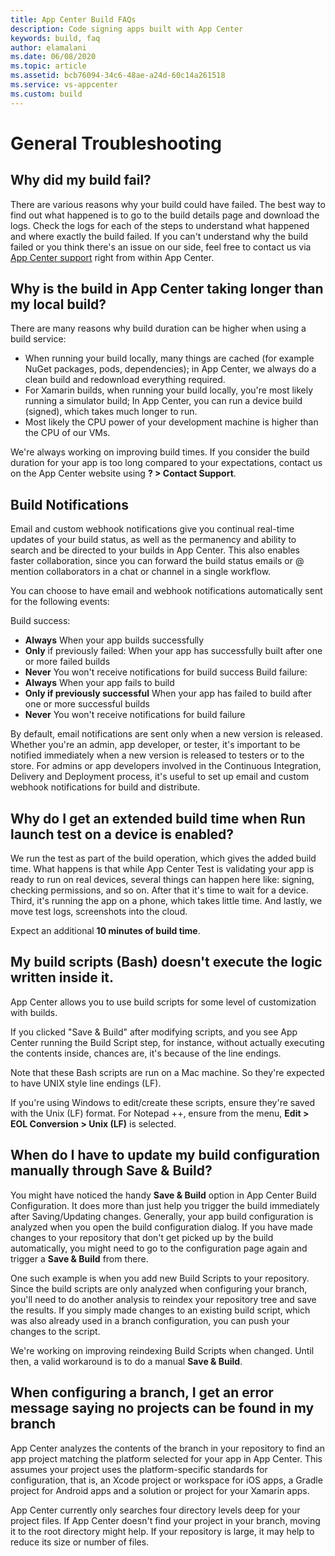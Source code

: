 ```yaml
---
title: App Center Build FAQs
description: Code signing apps built with App Center
keywords: build, faq
author: elamalani
ms.date: 06/08/2020
ms.topic: article
ms.assetid: bcb76094-34c6-48ae-a24d-60c14a261518
ms.service: vs-appcenter
ms.custom: build
---
```


# General Troubleshooting
## Why did my build fail?
There are various reasons why your build could have failed. The best way to find out what happened is to go to the build details page and download the logs. Check the logs for each of the steps to understand what happened and where exactly the build failed. If you can't understand why the build failed or you think there's an issue on our side, feel free to contact us via [App Center support](~/docs/general/support-center/index.md) right from within App Center.

## Why is the build in App Center taking longer than my local build?
There are many reasons why build duration can be higher when using a build service:

* When running your build locally, many things are cached (for example NuGet packages, pods, dependencies); in App Center, we always do a clean build and redownload everything required.
* For Xamarin builds, when running your build locally, you're most likely running a simulator build; In App Center, you can run a device build (signed), which takes much longer to run.
* Most likely the CPU power of your development machine is higher than the CPU of our VMs.

We're always working on improving build times. If you consider the build duration for your app is too long compared to your expectations, contact us on the App Center website using **? > Contact Support**.

## Build Notifications
Email and custom webhook notifications give you continual real-time updates of your build status, as well as the permanency and ability to search and be directed to your builds in App Center. This also enables faster collaboration, since you can forward the build status emails or @ mention collaborators in a chat or channel in a single workflow.

You can choose to have email and webhook notifications automatically sent for the following events:

Build success:
* **Always** When your app builds successfully
* **Only** if previously failed: When your app has successfully built after one or more failed builds
* **Never** You won't receive notifications for build success
Build failure:
* **Always** When your app fails to build
* **Only if previously successful** When your app has failed to build after one or more successful builds
* **Never** You won't receive notifications for build failure

By default, email notifications are sent only when a new version is released. Whether you're an admin, app developer, or tester, it's important to be notified immediately when a new version is released to testers or to the store. For admins or app developers involved in the Continuous Integration, Delivery and Deployment process, it's useful to set up email and custom webhook notifications for build and distribute.


## Why do I get an extended build time when **Run launch test on a device** is enabled?
We run the test as part of the build operation, which gives the added build time. What happens is that while App Center Test is validating your app is ready to run on real devices, several things can happen here like: signing, checking permissions, and so on. After that it's time to wait for a device. Third, it's running the app on a phone, which takes little time. And lastly, we move test logs, screenshots into the cloud.

Expect an additional **10 minutes of build time**.

## My build scripts (Bash) doesn't execute the logic written inside it.
App Center allows you to use build scripts for some level of customization with builds. 

If you clicked "Save & Build" after modifying scripts, and you see App Center running the Build Script step, for instance, without actually executing the contents inside, chances are, it's because of the line endings.

Note that these Bash scripts are run on a Mac machine. So they're expected to have UNIX style line endings (LF).

If you're using Windows to edit/create these scripts, ensure they're saved with the Unix (LF) format. For Notepad ++, ensure from the menu, **Edit > EOL Conversion > Unix (LF)** is selected.

## When do I have to update my build configuration manually through Save & Build?
You might have noticed the handy **Save & Build** option in App Center Build Configuration. It does more than just help you trigger the build immediately after Saving/Updating changes. Generally, your app build configuration is analyzed when you open the build configuration dialog. If you have made changes to your repository that don't get picked up by the build automatically, you might need to go to the configuration page again and trigger a **Save & Build** from there.

One such example is when you add new Build Scripts to your repository. Since the build scripts are only analyzed when configuring your branch, you'll need to do another analysis to reindex your repository tree and save the results. If you simply made changes to an existing build script, which was also already used in a branch configuration, you can push your changes to the script.

We're working on improving reindexing Build Scripts when changed. Until then, a valid workaround is to do a manual **Save & Build**.

## When configuring a branch, I get an error message saying no projects can be found in my branch
App Center analyzes the contents of the branch in your repository to find an app project matching the platform selected for your app in App Center. This assumes your project uses the platform-specific standards for configuration, that is, an Xcode project or workspace for iOS apps, a Gradle project for Android apps and a solution or project for your Xamarin apps.

App Center currently only searches four directory levels deep for your project files. If App Center doesn't find your project in your branch, moving it to the root directory might help. If your repository is large, it may help to reduce its size or number of files.
